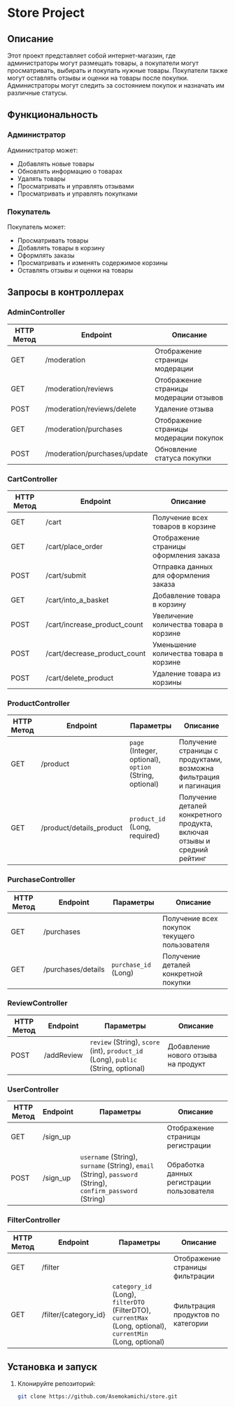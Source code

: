 # Store Project

## Описание

Этот проект представляет собой интернет-магазин, где администраторы могут размещать товары, а покупатели могут просматривать, выбирать и покупать нужные товары. Покупатели также могут оставлять отзывы и оценки на товары после покупки. Администраторы могут следить за состоянием покупок и назначать им различные статусы.

## Функциональность

### Администратор

Администратор может:
- Добавлять новые товары
- Обновлять информацию о товарах
- Удалять товары
- Просматривать и управлять отзывами
- Просматривать и управлять покупками

### Покупатель

Покупатель может:
- Просматривать товары
- Добавлять товары в корзину
- Оформлять заказы
- Просматривать и изменять содержимое корзины
- Оставлять отзывы и оценки на товары

## Запросы в контроллерах

### AdminController

| HTTP Метод | Endpoint                | Описание                                             |
|------------|-------------------------|------------------------------------------------------|
| GET        | /moderation             | Отображение страницы модерации                       |
| GET        | /moderation/reviews     | Отображение страницы модерации отзывов               |
| POST       | /moderation/reviews/delete | Удаление отзыва                                    |
| GET        | /moderation/purchases   | Отображение страницы модерации покупок               |
| POST       | /moderation/purchases/update | Обновление статуса покупки                         |

### CartController

| HTTP Метод | Endpoint                  | Описание                                         |
|------------|---------------------------|--------------------------------------------------|
| GET        | /cart                     | Получение всех товаров в корзине                 |
| GET        | /cart/place_order         | Отображение страницы оформления заказа           |
| POST       | /cart/submit              | Отправка данных для оформления заказа            |
| GET        | /cart/into_a_basket       | Добавление товара в корзину                      |
| POST       | /cart/increase_product_count | Увеличение количества товара в корзине         |
| POST       | /cart/decrease_product_count | Уменьшение количества товара в корзине         |
| POST       | /cart/delete_product      | Удаление товара из корзины                       |

### ProductController

| HTTP Метод | Endpoint                  | Параметры                                         | Описание                                         |
|------------|---------------------------|---------------------------------------------------|--------------------------------------------------|
| GET        | /product                  | `page` (Integer, optional), `option` (String, optional) | Получение страницы с продуктами, возможна фильтрация и пагинация |
| GET        | /product/details_product  | `product_id` (Long, required)                     | Получение деталей конкретного продукта, включая отзывы и средний рейтинг |

### PurchaseController

| HTTP Метод | Endpoint            | Параметры              | Описание                                 |
|------------|---------------------|------------------------|------------------------------------------|
| GET        | /purchases          |                        | Получение всех покупок текущего пользователя |
| GET        | /purchases/details  | `purchase_id` (Long)   | Получение деталей конкретной покупки      |

### ReviewController

| HTTP Метод | Endpoint            | Параметры                                            | Описание                         |
|------------|---------------------|------------------------------------------------------|----------------------------------|
| POST       | /addReview          | `review` (String), `score` (int), `product_id` (Long), `public` (String, optional) | Добавление нового отзыва на продукт |

### UserController

| HTTP Метод | Endpoint            | Параметры                         | Описание                                   |
|------------|---------------------|-----------------------------------|--------------------------------------------|
| GET        | /sign_up            |                                   | Отображение страницы регистрации           |
| POST       | /sign_up            | `username` (String), `surname` (String), `email` (String), `password` (String), `confirm_password` (String) | Обработка данных регистрации пользователя |

### FilterController

| HTTP Метод | Endpoint            | Параметры                                            | Описание                         |
|------------|---------------------|------------------------------------------------------|----------------------------------|
| GET        | /filter             |                                                      | Отображение страницы фильтрации |
| GET        | /filter/{category_id} | `category_id` (Long), `filterDTO` (FilterDTO), `currentMax` (Long, optional), `currentMin` (Long, optional) | Фильтрация продуктов по категории |

## Установка и запуск

1. Клонируйте репозиторий:
   ```bash
   git clone https://github.com/Asemokamichi/store.git
